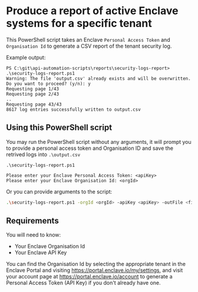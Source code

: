 # Produce a report of active Enclave systems for a specific tenant

This PowerShell script takes an Enclave `Personal Access Token` and `Organisation Id` to generate a CSV report of the tenant security log.

Example output:

```
PS C:\git\api-automation-scripts\reports\security-logs-report> .\security-logs-report.ps1
Warning: The file 'output.csv' already exists and will be overwritten.
Do you want to proceed? (y/n): y
Requesting page 1/43
Requesting page 2/43
..
Requesting page 43/43
8617 log entries successfully written to output.csv
```

## Using this PowerShell script

You may run the PowerShell script without any arguments, it will prompt you to provide a personal access token and Organisation ID and save the retrived logs into `.\output.csv`

```
.\security-logs-report.ps1

Please enter your Enclave Personal Access Token: <apiKey>
Please enter your Enclave Organisation Id: <orgId>
```

Or you can provide arguments to the script:

```bash
.\security-logs-report.ps1 -orgId <orgId> -apiKey <apiKey> -outFile <filename>
```

## Requirements

You will need to know:

- Your Enclave Organisation Id
- Your Enclave API Key

You can find the Organisation Id by selecting the appropriate tenant in the Enclave Portal and visiting https://portal.enclave.io/my/settings, and visit your account page at https://portal.enclave.io/account to generate a Personal Access Token (API Key) if you don't already have one.